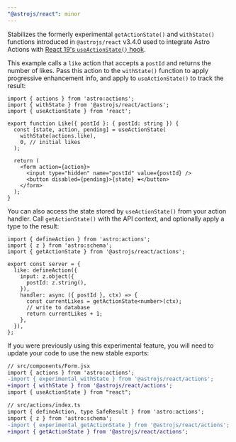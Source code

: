 ```yaml
---
"@astrojs/react": minor
---
```


Stabilizes the formerly experimental `getActionState()` and `withState()` functions introduced in `@astrojs/react` v3.4.0 used to integrate Astro Actions with [React 19's `useActionState()` hook](https://react.dev/reference/react/useActionState).

This example calls a `like` action that accepts a `postId` and returns the number of likes. Pass this action to the `withState()` function to apply progressive enhancement info, and apply to `useActionState()` to track the result:

```
import { actions } from 'astro:actions';
import { withState } from '@astrojs/react/actions';
import { useActionState } from 'react';

export function Like({ postId }: { postId: string }) {
  const [state, action, pending] = useActionState(
    withState(actions.like),
    0, // initial likes
  );

  return (
    <form action={action}>
      <input type="hidden" name="postId" value={postId} />
      <button disabled={pending}>{state} ❤️</button>
    </form>
  );
}
```

You can also access the state stored by `useActionState()` from your action handler. Call `getActionState()` with the API context, and optionally apply a type to the result:

```
import { defineAction } from 'astro:actions';
import { z } from 'astro:schema';
import { getActionState } from '@astrojs/react/actions';

export const server = {
  like: defineAction({
    input: z.object({
      postId: z.string(),
    }),
    handler: async ({ postId }, ctx) => {
      const currentLikes = getActionState<number>(ctx);
      // write to database
      return currentLikes + 1;
    },
  }),
};
```

If you were previously using this experimental feature, you will need to update your code to use the new stable exports:

```diff
// src/components/Form.jsx
import { actions } from 'astro:actions';
-import { experimental_withState } from '@astrojs/react/actions';
+import { withState } from '@astrojs/react/actions';
import { useActionState } from "react";
```

```diff
// src/actions/index.ts
import { defineAction, type SafeResult } from 'astro:actions';
import { z } from 'astro:schema';
-import { experimental_getActionState } from '@astrojs/react/actions';
+import { getActionState } from '@astrojs/react/actions';
```
